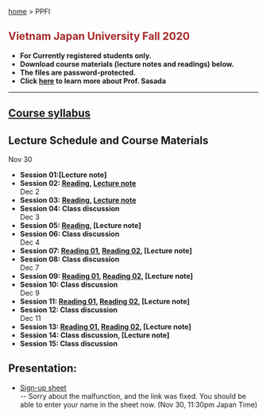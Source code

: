 [home](https://hirosasada.github.io/) > PPFI  
## <font color="BROWN">Vietnam Japan University Fall 2020</font>    
- **For Currently registered students only.**  
- **Download course materials (lecture notes and readings) below.**  
- **The files are password-protected.**  
- **Click [here](https://hirosasada.github.io/) to learn more about Prof. Sasada**  
__________________________________________________________  
    
## [Course syllabus](https://drive.google.com/file/d/1f5XJHHWOxbKxPjRl_2AoCS1rlBqclfcU/view?usp=sharing)  
## Lecture Schedule and Course Materials    
Nov 30  
- **Session 01:[Lecture note]**    
- **Session 02: [Reading](https://drive.google.com/file/d/1-gpPMhYiJyrjltMS2AiZIaw7X2pGA7l0/view?usp=sharing), [Lecture note](https://drive.google.com/file/d/1mLxQ7O21EuDVpMt_r59AP5hEQQaHFavR/view?usp=sharing)**   
Dec 2  
- **Session 03: [Reading](https://drive.google.com/file/d/1qE7tWCvEmKFPvFg_EmMNThgp4UJj943g/view?usp=sharing), [Lecture note](https://drive.google.com/file/d/1n9sgGcg_I2soeUlImnn9zWmbIz4thQb0/view?usp=sharing)**  
- **Session 04: Class discussion**  
Dec 3  
- **Session 05: [Reading](https://drive.google.com/file/d/1wBbTRzsGGpBSJRPTVrI7J8IeqKM-_VjQ/view?usp=sharing), [Lecture note]**  
- **Session 06: Class discussion**  
Dec 4
- **Session 07: [Reading 01](https://drive.google.com/file/d/17SZ6VgoWiRY2F1uXKYux2cOO-F8bDNiY/view?usp=sharing), [Reading 02](https://drive.google.com/file/d/1-PlXfLeyhF6zH5wILZ2y1AWNXM92v47P/view?usp=sharing), [Lecture note]**  
- **Session 08: Class discussion**  
Dec 7  
- **Session 09: [Reading 01](https://drive.google.com/file/d/12Fp2sTdhD8zxNNfRnOBcYmdxl8xGltzM/view?usp=sharing), [Reading 02](https://drive.google.com/file/d/1Y4mfIwx1EWLEMQvpcjNLNNJD6banbsYW/view?usp=sharing), [Lecture note]**  
- **Session 10: Class discussion**  
Dec 9  
- **Session 11: [Reading 01](https://drive.google.com/file/d/1_Nt3Zq_Ddm35TcALrSYsb4y_wXZIJ_Zd/view?usp=sharing), [Reading 02](https://drive.google.com/file/d/1SSTvF69W2sYGTrTZCGh06OJfDZx5wIa7/view?usp=sharing), [Lecture note]**  
- **Session 12: Class discussion**  
Dec 11  
- **Session 13: [Reading 01](https://drive.google.com/file/d/1tio_s2c1Vn5YM45vnzoLERLMvkBCfF2Z/view?usp=sharing), [Reading 02](https://drive.google.com/file/d/108bYl0OCvXEA5otoRZKY0mVt7d9dYivk/view?usp=sharing), [Lecture note]**  
- **Session 14: Class discussion, [Lecture note]**  
- **Session 15: Class discussion**    

## Presentation: 
- [Sign-up sheet](https://docs.google.com/spreadsheets/d/1THCmgoRKL8KdPdf7QKFdQOM91gk8f4orA3Ppw6MX4EM/edit?usp=sharing)  
-- Sorry about the malfunction, and the link was fixed. You should be able to enter your name in the sheet now. (Nov 30, 11:30pm Japan Time)  

